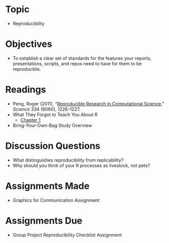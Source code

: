 # Topic

* Reproducibility

# Objectives

* To establish a clear set of standards for the features your reports,
presentations, scripts, and repos need to have for them to be reproducible.

# Readings

* Peng, Roger (2011), “[Reproducible Research in Computational Science][peng
2011],” _Science_ 334 (6060), 1226-1227.  
* What They Forgot to Teach You About R
   + [Chapter 1][wtf chapter 1]
* Bring-Your-Own-Bag Study Overview

# Discussion Questions

* What distinguishes reproducibility from replicability?
* Why should you think of your R processes as livestock, not pets?

# Assignments Made

* Graphics for Communication Assignment

# Assignments Due

* Group Project Reproducibility Checklist Assignment

[wtf chapter 1]: https://whattheyforgot.org/save-source.html
[peng 2011]: https://www.ncbi.nlm.nih.gov/pmc/articles/PMC3383002/
